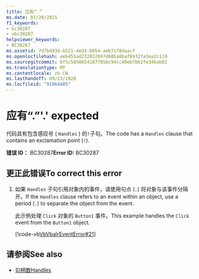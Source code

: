 ```yaml
---
title: 应有“.”
ms.date: 07/20/2015
f1_keywords:
- bc30287
- vbc30287
helpviewer_keywords:
- BC30287
ms.assetid: 7d7b4934-b521-4ed3-b054-aeb71f8daacf
ms.openlocfilehash: eeb455ad232022697d68ba8baf6932fa3ea2c119
ms.sourcegitcommit: bf5c5850654187705bc94cc40ebfb62fe346ab02
ms.translationtype: MT
ms.contentlocale: zh-CN
ms.lasthandoff: 09/23/2020
ms.locfileid: "91064405"
---
```

# <a name="-expected"></a><span data-ttu-id="c3b13-102">应有“.”</span><span class="sxs-lookup"><span data-stu-id="c3b13-102">'.' expected</span></span>

<span data-ttu-id="c3b13-103">代码具有包含感叹号 ( `Handles` ) 的`!`子句。</span><span class="sxs-lookup"><span data-stu-id="c3b13-103">The code has a `Handles` clause that contains an exclamation point (`!`).</span></span>  
  
 <span data-ttu-id="c3b13-104">**错误 ID：** BC30287</span><span class="sxs-lookup"><span data-stu-id="c3b13-104">**Error ID:** BC30287</span></span>  
  
## <a name="to-correct-this-error"></a><span data-ttu-id="c3b13-105">更正此错误</span><span class="sxs-lookup"><span data-stu-id="c3b13-105">To correct this error</span></span>  
  
1. <span data-ttu-id="c3b13-106">如果 `Handles` 子句引用对象内的事件，请使用句点 (`.`) 将对象与该事件分隔开。</span><span class="sxs-lookup"><span data-stu-id="c3b13-106">If the `Handles` clause refers to an event within an object, use a period (`.`) to separate the object from the event.</span></span>  
  
     <span data-ttu-id="c3b13-107">此示例处理 `Click` 对象的 `Button1` 事件。</span><span class="sxs-lookup"><span data-stu-id="c3b13-107">This example handles the `Click` event from the `Button1` object.</span></span>  
  
     [!code-vb[VbVbalrEventError#21](~/samples/snippets/visualbasic/VS_Snippets_VBCSharp/VbVbalrEventError/VB/VbVbalrEventError.vb#21)]  
  
## <a name="see-also"></a><span data-ttu-id="c3b13-108">请参阅</span><span class="sxs-lookup"><span data-stu-id="c3b13-108">See also</span></span>

- [<span data-ttu-id="c3b13-109">句柄数</span><span class="sxs-lookup"><span data-stu-id="c3b13-109">Handles</span></span>](../language-reference/statements/handles-clause.md)
